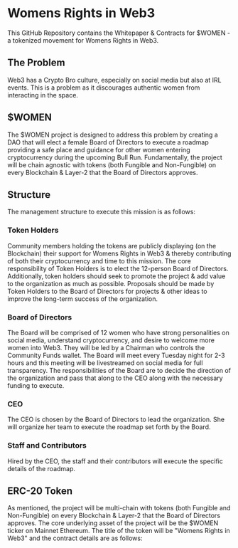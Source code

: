 # Womens Rights in Web3

This GitHub Repository contains the Whitepaper & Contracts for $WOMEN - a tokenized movement for Womens Rights in Web3.

## The Problem

Web3 has a Crypto Bro culture, especially on social media but also at IRL events. This is a problem as it discourages authentic women from interacting in the space.

## $WOMEN

The $WOMEN project is designed to address this problem by creating a DAO that will elect a female Board of Directors to execute a roadmap providing a safe place and guidance for other women entering cryptocurrency during the upcoming Bull Run. Fundamentally, the project will be chain agnostic with tokens (both Fungible and Non-Fungible) on every Blockchain & Layer-2 that the Board of Directors approves.

## Structure

The management structure to execute this mission is as follows:

### Token Holders

Community members holding the tokens are publicly displaying (on the Blockchain) their support for Womens Rights in Web3 & thereby contributing of both their cryptocurrency and time to this mission. The core responsibility of Token Holders is to elect the 12-person Board of Directors. Additionally, token holders should seek to promote the project & add value to the organization as much as possible. Proposals should be made by Token Holders to the Board of Directors for projects & other ideas to improve the long-term success of the organization.

### Board of Directors

The Board will be comprised of 12 women who have strong personalities on social media, understand cryptocurrency, and desire to welcome more women into Web3. They will be led by a Chairman who controls the Community Funds wallet. The Board will meet every Tuesday night for 2-3 hours and this meeting will be livestreamed on social media for full transparency. The responsibilities of the Board are to decide the direction of the organization and pass that along to the CEO along with the necessary funding to execute.

### CEO

The CEO is chosen by the Board of Directors to lead the organization. She will organize her team to execute the roadmap set forth by the Board.

### Staff and Contributors

Hired by the CEO, the staff and their contributors will execute the specific details of the roadmap.

## ERC-20 Token

As mentioned, the project will be multi-chain with tokens (both Fungible and Non-Fungible) on every Blockchain & Layer-2 that the Board of Directors approves. The core underlying asset of the project will be the $WOMEN ticker on Mainnet Ethereum. The title of the token will be "Womens Rights in Web3" and the contract details are as follows:

